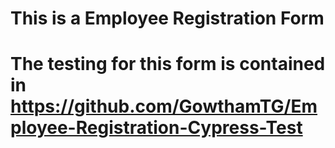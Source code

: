 # This is a Employee Registration Form

# The testing for this form is contained in https://github.com/GowthamTG/Employee-Registration-Cypress-Test
